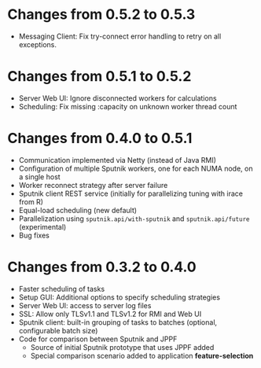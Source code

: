 # Changes from 0.5.2 to 0.5.3

* Messaging Client: Fix try-connect error handling to retry on all exceptions.

# Changes from 0.5.1 to 0.5.2

* Server Web UI: Ignore disconnected workers for calculations
* Scheduling: Fix missing :capacity on unknown worker thread count

# Changes from 0.4.0 to 0.5.1

* Communication implemented via Netty (instead of Java RMI)
* Configuration of multiple Sputnik workers, one for each NUMA node, on a single host
* Worker reconnect strategy after server failure
* Sputnik client REST service  (initially for parallelizing tuning with irace from R)
* Equal-load scheduling (new default)
* Parallelization using `sputnik.api/with-sputnik` and `sputnik.api/future` (experimental)
* Bug fixes

# Changes from 0.3.2 to 0.4.0

* Faster scheduling of tasks
* Setup GUI: Additional options to specify scheduling strategies
* Server Web UI: access to server log files
* SSL: Allow only TLSv1.1 and TLSv1.2 for RMI and Web UI
* Sputnik client: built-in grouping of tasks to batches (optional, configurable batch size)
* Code for comparison between Sputnik and JPPF
	* Source of initial Sputnik prototype that uses JPPF added
	* Special comparison scenario added to application **feature-selection**
	